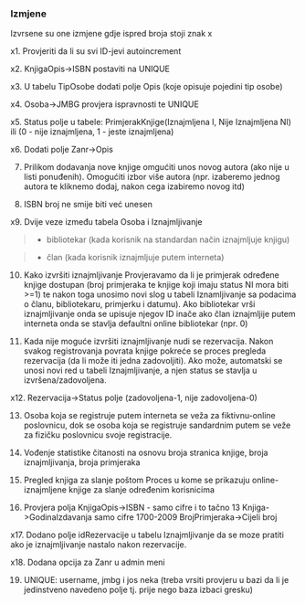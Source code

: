 ### Izmjene ###

Izvrsene su one izmjene gdje ispred broja stoji znak x



x1. Provjeriti da li su svi ID-jevi autoincrement

x2. KnjigaOpis->ISBN postaviti na UNIQUE

x3. U tabelu TipOsobe dodati polje Opis (koje opisuje pojedini tip osobe)

x4. Osoba->JMBG provjera ispravnosti te UNIQUE

x5. Status polje u tabele: PrimjerakKnjige(Iznajmljena I, Nije Iznajmljena NI) ili (0 - nije iznajmljena, 1 - jeste iznajmljena)

x6. Dodati polje Zanr->Opis

7. Prilikom dodavanja nove knjige omgućiti unos novog autora (ako nije u listi ponuđenih). Omogućiti izbor više autora (npr. izaberemo jednog autora te kliknemo dodaj, nakon cega izabiremo novog itd)

8. ISBN broj ne smije biti već unesen

x9. Dvije veze između tabela Osoba i Iznajmljivanje
> - bibliotekar (kada korisnik na standardan način iznajmljuje knjigu)

> - član (kada korisnik iznajmljuje putem interneta)

10. Kako izvršiti iznajmljivanje
Provjeravamo da li je primjerak određene knjige dostupan (broj primjeraka te knjige koji imaju status NI mora biti >=1) te nakon toga unosimo novi slog u tabeli Iznamljivanje sa podacima o članu, bibliotekaru, primjerku i datumu). Ako bibliotekar vrši iznajmljivanje onda se upisuje njegov ID inače ako član iznajmljije putem interneta onda se stavlja defaultni online bibliotekar (npr. 0)

11. Kada nije moguće izvršiti iznajmljivanje nudi se rezervacija. Nakon svakog registrovanja povrata knjige pokreće se proces pregleda rezervacija (da li može iti jedna zadovoljiti). Ako može, automatski se unosi novi red u tabeli Iznajmljivanje, a njen status se stavlja u izvršena/zadovoljena.

x12. Rezervacija->Status polje (zadovoljena-1, nije zadovoljena-0)

13. Osoba koja se registruje putem interneta se veža za fiktivnu-online poslovnicu, dok se osoba koja se registruje sandardnim putem se veže za fizičku poslovnicu svoje registracije.

14. Vođenje statistike čitanosti na osnovu broja stranica knjige, broja iznajmljivanja, broja primjeraka

15. Pregled knjiga za slanje poštom
Proces u kome se prikazuju online-iznajmljene knjige za slanje određenim korisnicima

16. Provjera polja
KnjigaOpis->ISBN - samo cifre i to tačno 13
Knjiga->GodinaIzdavanja samo cifre 1700-2009
BrojPrimjeraka->Cijeli broj

x17. Dodano polje idRezervacije u tabelu Iznajmljivanje da se moze pratiti ako je iznajmljivanje nastalo nakon rezervacije.

x18. Dodana opcija za Zanr u admin meni

19. UNIQUE: username, jmbg i jos neka (treba vrsiti provjeru u bazi da li je jedinstveno navedeno polje tj. prije nego baza izbaci gresku)